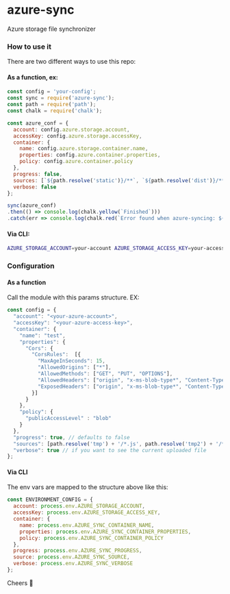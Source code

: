 # azure-sync
Azure storage file synchronizer

### How to use it

There are two different ways to use this repo:

#### As a function, ex:

```js
const config = 'your-config';
const sync = require('azure-sync');
const path = require('path');
const chalk = require('chalk');

const azure_conf = {
  account: config.azure.storage.account,
  accessKey: config.azure.storage.accessKey,
  container: {
    name: config.azure.storage.container.name,
    properties: config.azure.container.properties,
    policy: config.azure.container.policy
  },
  progress: false,
  sources: [`${path.resolve('static')}/**`, `${path.resolve('dist')}/**`],
  verbose: false
};

sync(azure_conf)
.then(() => console.log(chalk.yellow(`Finished`)))
.catch(err => console.log(chalk.red(`Error found when azure-syncing: ${err}`)));
```

#### Via CLI:

```zsh
AZURE_STORAGE_ACCOUNT=your-account AZURE_STORAGE_ACCESS_KEY=your-access-key (...) node ./node_modules/azure-sync/dist
```

### Configuration

#### As a function

Call the module with this params structure. EX:

```js
const config = {
  "account": "<your-azure-account>",
  "accessKey": "<your-azure-access-key>",
  "container": {
    "name": "test",
    "properties": {
      "Cors": {
        "CorsRules":  [{
          "MaxAgeInSeconds": 15,
          "AllowedOrigins": ["*"],
          "AllowedMethods": ["GET", "PUT", "OPTIONS"],
          "AllowedHeaders": ["origin", "x-ms-blob-type*", "Content-Type*"],
          "ExposedHeaders": ["origin", "x-ms-blob-type*", "Content-Type*"]
        }]
      }
    },
    "policy": {
      "publicAccessLevel" : "blob"
    }
  },
  "progress": true, // defaults to false
  "sources": [path.resolve('tmp') + '/*.js', path.resolve('tmp2') + '/*.png'], // it must be an array of paths, path.resolve works perfectly
  "verbose": true // if you want to see the current uploaded file
};
```

#### Via CLI

The env vars are mapped to the structure above like this:

```js
const ENVIRONMENT_CONFIG = {
  account: process.env.AZURE_STORAGE_ACCOUNT,
  accessKey: process.env.AZURE_STORAGE_ACCESS_KEY,
  container: {
    name: process.env.AZURE_SYNC_CONTAINER_NAME,
    properties: process.env.AZURE_SYNC_CONTAINER_PROPERTIES,
    policy: process.env.AZURE_SYNC_CONTAINER_POLICY
  },
  progress: process.env.AZURE_SYNC_PROGRESS,
  source: process.env.AZURE_SYNC_SOURCE,
  verbose: process.env.AZURE_SYNC_VERBOSE
};
```

Cheers 🤖
